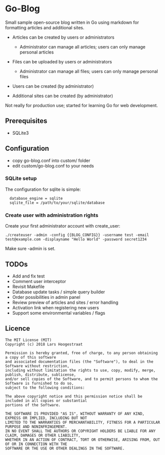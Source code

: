 Go-Blog
====

Small sample open-source blog written in Go using markdown for formatting articles and additional sites.

* Articles can be created by users or administrators
  * Administrator can manage all articles; users can only manage personal articles

* Files can be uploaded by users or administrators
  * Administrator can manage all files; users can only manage personal files

* Users can be created (by administrator)

* Additional sites can be created (by administrator)

Not really for production use; started for learning Go for web development.


Prerequisites
--------

 * SQLite3


Configuration
--------

 * copy go-blog.conf into custom/ folder
 * edit custom/go-blog.conf to your needs

### SQLite setup ###

The configuration for sqlite is simple:

~~~
  database_engine = sqlite
  sqlite_file = /path/to/your/sqlite/database
~~~


### Create user with administration rights ###

Create your first administrator account with create_user:
~~~
./createuser -admin -config {{BLOG_CONFIG}} -username test -email test@example.com -displayname "Hello World" -password secret1234
~~~

Make sure -admin is set.

TODOs
-----
 * Add and fix test
 * Comment user interceptor
 * Revisit Makefile
 * Database update tasks / simple query builder
 * Order possibilities in admin panel
 * Review preview of articles and sites / error handling
 * Activation link when registering new users
 * Support some environmental variables / flags

Licence
-------
    The MIT License (MIT)
    Copyright (c) 2018 Lars Hoogestraat

    Permission is hereby granted, free of charge, to any person obtaining a copy of this software
    and associated documentation files (the "Software"), to deal in the Software without restriction,
    including without limitation the rights to use, copy, modify, merge, publish, distribute, sublicense,
    and/or sell copies of the Software, and to permit persons to whom the Software is furnished to do so,
    subject to the following conditions:

    The above copyright notice and this permission notice shall be included in all copies or substantial
    portions of the Software.

    THE SOFTWARE IS PROVIDED "AS IS", WITHOUT WARRANTY OF ANY KIND, EXPRESS OR IMPLIED, INCLUDING BUT NOT
    LIMITED TO THE WARRANTIES OF MERCHANTABILITY, FITNESS FOR A PARTICULAR PURPOSE AND NONINFRINGEMENT.
    IN NO EVENT SHALL THE AUTHORS OR COPYRIGHT HOLDERS BE LIABLE FOR ANY CLAIM, DAMAGES OR OTHER LIABILITY,
    WHETHER IN AN ACTION OF CONTRACT, TORT OR OTHERWISE, ARISING FROM, OUT OF OR IN CONNECTION WITH THE
    SOFTWARE OR THE USE OR OTHER DEALINGS IN THE SOFTWARE.
